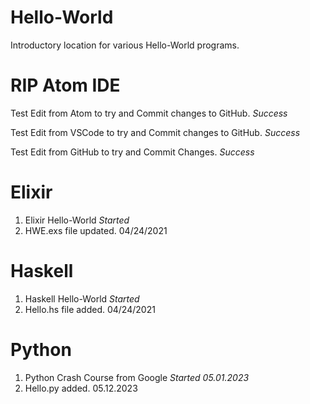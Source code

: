 # Hello-World
Introductory location for various Hello-World programs.

# RIP Atom IDE
Test Edit from Atom to try and Commit changes to GitHub. _Success_


Test Edit from VSCode to try and Commit changes to GitHub. _Success_


Test Edit from GitHub to try and Commit Changes. _Success_


# Elixir
1) Elixir Hello-World _Started_
2) HWE.exs file updated. 04/24/2021

# Haskell
1) Haskell Hello-World _Started_
2) Hello.hs file added. 04/24/2021

# Python
1) Python Crash Course from Google _Started 05.01.2023_
2) Hello.py added. 05.12.2023